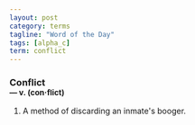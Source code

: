```yaml
---
layout: post
category: terms
tagline: "Word of the Day"
tags: [alpha_c]
term: conflict
---
```


<h3>Conflict<br/> <small>&mdash; v. (con<span>&middot;</span>flict)</small></h3>
<p><ol>
<li>A method of discarding an inmate's booger.</li>
</ol></p>
